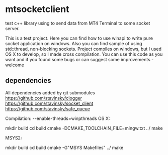 # mtsocketclient
test c++ library using to send data from MT4 Terminal to some socket server. 

This is a test project. Here you can find how to use winapi to write pure socket application on windows. 
Also you can find sample of using std::thread, non-blocking sockets. 
Project compiles on windows, but I used OS X to develop, so I made cross compilation. 
You can use this code as you want and if you found some bugs or can suggest some improvements - welcome

## dependencies
All dependencies added by git submodules
https://github.com/stavinsky/clogger
https://github.com/stavinsky/socket_client
https://github.com/stavinsky/safe_queue




Compilation:
--enable-threads=winpthreads
OS X:

mkdir build
cd build
cmake -DCMAKE_TOOLCHAIN_FILE=mingw.txt ../
make


MSYS2:

mkdir build
cd build
cmake -G"MSYS Makefiles" ../
make
